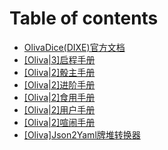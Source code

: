 # Table of contents

* [OlivaDice(DIXE)官方文档](README.md)
* [[Oliva|3]启程手册](OlivOS_Login.md)
* [[Oliva|2]骰主手册](Oliva_Master_Manual.md)
* [[Oliva|2]进阶手册](OlivaDice.md)
* [[Oliva|2]食用手册](Cook_Manual.md)
* [[Oliva|2]用户手册](UserDoc.md)
* [[Oliva|2]喧闹手册](Chaos_Manual.md)
* [[Oliva]Json2Yaml牌堆转换器](Json2Yaml.md)
